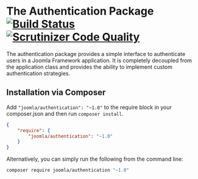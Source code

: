 # The Authentication Package [![Build Status](https://travis-ci.org/joomla-framework/authentication.png?branch=master)](https://travis-ci.org/joomla-framework/authentication) [![Scrutinizer Code Quality](https://scrutinizer-ci.com/g/joomla-framework/authentication/badges/quality-score.png?b=master)](https://scrutinizer-ci.com/g/joomla-framework/authentication/?branch=master)

The authentication package provides a simple interface to authenticate users in a Joomla Framework application. It is completely decoupled from the application class and provides the ability to implement custom authentication strategies.


## Installation via Composer

Add `"joomla/authentication": "~1.0"` to the require block in your composer.json and then run `composer install`.

```json
{
	"require": {
		"joomla/authentication": "~1.0"
	}
}
```

Alternatively, you can simply run the following from the command line:

```sh
composer require joomla/authentication "~1.0"
```
